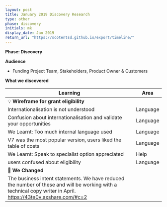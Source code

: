 ```yaml
---
layout: post
title: January 2019 Discovery Research
type: other
phase: discovery
initials: mk
display_date: Jan 2019
return_url: "https://scotentsd.github.io/export/timeline/"
---
```



**Phase: Discovery**

**Audience**
- Funding Project Team, Stakeholders, Product Owner & Customers

**What we discovered**

Learning | Area
--- | ---
💡  **Wireframe for grant eligibility** |  	
  Internationalisation is not understood 	 | Language 
  Confusion about internationalisation and validate your opportunities | Language 
  We Learnt: Too much internal language used	 | Language
  V7 was the most popular version, users liked the table of costs 	 | Language
  We Learnt: Speak to specialist option appreciated	 | Help
  users confused about eligibility 	 | Language 
🧰 **We Changed** |  
The business intent statements. We have reduced the number of these and will be working with a technical copy writer in April. https://43te0v.axshare.com/#c=2  | 
		

  


<!--more-->
